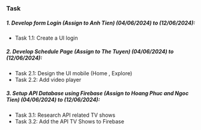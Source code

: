 ### Task

##### 1. Develop form Login (Assign to Anh Tien) (04/06/2024) to (12/06/2024):

* Task 1.1: Create a UI login

##### 2. Develop Schedule Page (Assign to The Tuyen) (04/06/2024) to (12/06/2024):

* Task 2.1: Design the UI mobile (Home , Explore)
* Task 2.2: Add video player

##### 3. Setup API Database using Firebase (Assign to Hoang Phuc and Ngoc Tien) (04/06/2024) to (12/06/2024):

* Task 3.1: Research API related TV shows
* Task 3.2: Add the API TV Shows to Firebase


